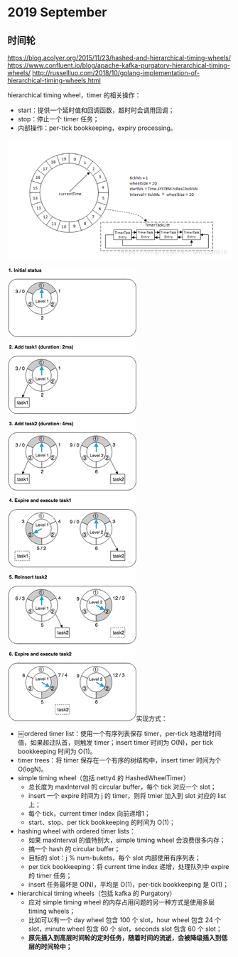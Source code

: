 # 2019 September

## 时间轮

https://blog.acolyer.org/2015/11/23/hashed-and-hierarchical-timing-wheels/
https://www.confluent.io/blog/apache-kafka-purgatory-hierarchical-timing-wheels/
http://russellluo.com/2018/10/golang-implementation-of-hierarchical-timing-wheels.html

hierarchical timing wheel，timer 的相关操作：

- start：提供一个延时值和回调函数，超时时会调用回调；
- stop：停止一个 timer 任务；
- 内部操作：per-tick bookkeeping，expiry processing。

![时间轮](images/2019-11/05ffd5fc66084180a8ab65e276be9dcac8a.jpg)

![hierarchical-timing-wheels](images/2019-11/2018-10-05-hierarchical-timing-wheels_.png)实现方式：

- ￼ordered timer list：使用一个有序列表保存 timer，per-tick 地递增时间值，如果超过队首，则触发 timer；insert timer 时间为 O(N)，per tick bookkeeping 时间为 O(1)。
- timer trees：将 timer 保存在一个有序的树结构中，insert timer 时间为个 O(logN)。
- simple timing wheel（包括 netty4 的 HashedWheelTimer）
  - 总长度为 maxInterval 的 circular buffer，每个 tick 对应一个 slot；
  - insert 一个 expire 时间为 j 的 timer，则将 tmier 加入到 slot 对应的 list 上；
  - 每个 tick，current timer index 向前递增1；
  - start、stop、per tick bookkeeping 的时间为 O(1)；
- hashing wheel with ordered timer lists：
  - 如果 maxInterval 的值特别大，simple timing wheel 会浪费很多内存；
  - 搞一个 hash 的 circular buffer；
  - 目标的 slot：j % num-bukets，每个  slot 内部使用有序列表；
  - per tick bookkeeping：将 current time index 递增，处理队列中 expire 的 timer 任务；
  - insert 任务最坏是 O(N)，平均是 O(1)，per-tick bookkeeping 是 O(1)；
- hierarchical timing wheels（包括 kafka 的 Purgatory）
  - 应对 simple timing wheel 的内存占用问题的另一种方式是使用多层 timing wheels；
  - 比如可以有一个 day wheel 包含 100 个 slot，hour wheel 包含 24 个 slot，minute wheel 包含 60 个 slot，seconds slot 包含 60 个 slot；
  - **原先插入到高层时间轮的定时任务，随着时间的流逝，会被降级插入到低层的时间轮中；**

